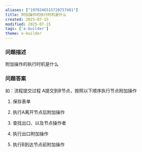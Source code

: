 ```yaml
---
aliases: ["1970246515720757481"]
title: 附加操作的执行时机是什么
created: 2025-07-15
modified: 2025-07-15
tags: ['e-builder']
theme: e-builder
---
```


### 问题描述

附加操作的执行时机是什么

### 问题答案

如：流程提交过程 A提交到B节点，按照以下顺序执行节点附加操作

1. 保存表单

2. 执⾏A离开节点后附加操作

3. 查找出⼝、以及节点操作者

4. 执⾏出⼝附加操作

5. 执⾏B到达节点前附加操作